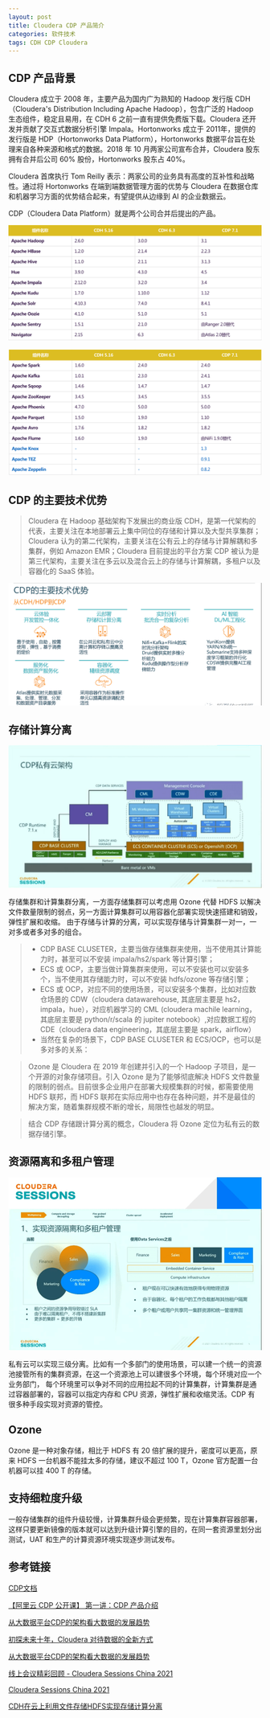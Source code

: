 ```yaml
---
layout: post
title: Cloudera CDP 产品简介
categories: 软件技术
tags: CDH CDP Cloudera
---
```


## CDP 产品背景
Cloudera 成立于 2008 年，主要产品为国内广为熟知的 Hadoop 发行版 CDH（Cloudera's Distribution Including Apache Hadoop），包含广泛的 Hadoop 生态组件，稳定且易用，在 CDH 6 之前一直有提供免费版下载。Cloudera 还开发并贡献了交互式数据分析引擎 Impala。Hortonworks 成立于 2011年，提供的发行版是 HDP（Hortonworks Data Platform），Hortonworks 数据平台旨在处理来自各种来源和格式的数据。2018 年 10 月两家公司宣布合并，Cloudera 股东拥有合并后公司 60% 股份，Hortonworks 股东占 40%。

Cloudera 首席执行 Tom Reilly 表示：两家公司的业务具有高度的互补性和战略性。通过将 Hortonworks 在端到端数据管理方面的优势与 Cloudera 在数据仓库和机器学习方面的优势结合起来，有望提供从边缘到 AI 的企业数据云。

CDP（Cloudera Data Platform）就是两个公司合并后提出的产品。

![CDP 各组件版本比较](/assets/img/post/cdp-component-version1.png 'CDP 各组件版本比较')

![CDP 各组件版本比较](/assets/img/post/cdp-component-version2.png 'CDP 各组件版本比较')

## CDP 的主要技术优势

> Cloudera 在 Hadoop 基础架构下发展出的商业版 CDH，是第一代架构的代表，主要关注在本地部署云上集中同位的存储和计算以及大型共享集群；Cloudera 认为的第二代架构，主要关注在公有云上的存储与计算解耦和多集群，例如 Amazon EMR；Cloudera 目前提出的平台方案 CDP 被认为是第三代架构，主要关注在多云以及混合云上的存储与计算解耦，多租户以及容器化的 SaaS 体验。

![CDP 的主要技术优势](/assets/img/post/cdp-advantage.png 'CDP 的主要技术优势')

## 存储计算分离

![CDP 私有云架构](/assets/img/post/cdp私有云架构.png 'CDP 私有云架构')

存储集群和计算集群分离，一方面存储集群可以考虑用 Ozone 代替 HDFS 以解决文件数量限制的弱点，另一方面计算集群可以用容器化部署实现快速搭建和销毁，弹性扩展和收缩。
由于存储与计算的分离，可以实现存储与计算集群一对一，一对多或者多对多的组合。


> * CDP BASE CLUSETER，主要当做存储集群来使用，当不使用其计算能力时，甚至可以不安装 impala/hs2/spark 等计算引擎；
> * ECS 或 OCP，主要当做计算集群来使用，可以不安装也可以安装多个，当不使用其存储能力时，可以不安装 hdfs/ozone 等存储引擎；
> * ECS 或 OCP，对应不同的使用场景，可以安装多个集群，比如对应数仓场景的 CDW（cloudera datawarehouse, 其底层主要是 hs2，impala，hue），对应机器学习的 CML (cloudera machile learning，其底层主要是 python/r/scala 的 jupiter notebook）,对应数据工程的 CDE（cloudera data engineering，其底层主要是 spark，airflow）
> * 当然在复杂的场景下，CDP BASE CLUSETER 和 ECS/OCP，也可以是多对多的关系：


> Ozone 是 Cloudera 在 2019 年创建并引入的一个 Hadoop 子项目，是一个开源的对象存储项目。引入 Ozone 是为了能够彻底解决 HDFS 文件数量的限制的弱点。目前很多企业用户在部署大规模集群的时候，都需要使用 HDFS 联邦，而 HDFS 联邦在实际应用中也存在各种问题，并不是最佳的解决方案，随着集群规模不断的增长，局限性也越发的明显。

> 结合 CDP 存储跟计算分离的概念，Cloudera 将 Ozone 定位为私有云的数据存储引擎。

## 资源隔离和多租户管理

![实现资源隔离和多租户管理](/assets/img/post/资源隔离和多租户管理.png '实现资源隔离和多租户管理')

私有云可以实现三级分离。比如有一个多部门的使用场景，可以建一个统一的资源池接管所有的集群资源，在这一个资源池上可以建很多个环境，每个环境对应一个业务部门，
每个环境里可以争对不同的应用拉起不同的计算集群，计算集群是通过容器部署的，容器可以指定内存和 CPU 资源，弹性扩展和收缩灵活。CDP 有很多种手段实现对资源的管控。


## Ozone

Ozone 是一种对象存储，相比于 HDFS 有 20 倍扩展的提升，密度可以更高，原来 HDFS 一台机器不能挂太多的存储，建议不超过 100 T，Ozone 官方配置一台机器可以挂 400 T 的存储。

## 支持细粒度升级

一般存储集群的组件升级较慢，计算集群升级会更频繁，现在计算集群容器部署，这样只要更新镜像的版本就可以达到升级计算引擎的目的，在同一套资源里划分出测试，UAT 和生产的计算资源环境实现逐步测试发布。

## 参考链接

[CDP文档](https://www.yuque.com/aliyunbigdata/xdgumz)

[【阿里云 CDP 公开课】 第一讲：CDP 产品介绍](https://developer.aliyun.com/article/815041)

[从大数据平台CDP的架构看大数据的发展趋势](https://www.cnblogs.com/tgzhu/p/15904758.html)

[初探未来十年，Cloudera 对待数据的全新方式](https://www.infoq.cn/article/mcccdxidkwrtp3sqtept)

[从大数据平台CDP的架构看大数据的发展趋势](https://mp.weixin.qq.com/s/0giCdtvpaxgk2OI1Fp-_tw)

[线上会议精彩回顾 - Cloudera Sessions China 2021](https://blog.csdn.net/MichaelLi916/article/details/121551379)

[Cloudera Sessions China 2021](https://www.itdks.com/Home/Course/detail?id=118504)

[CDH在云上利用文件存储HDFS实现存储计算分离](https://developer.aliyun.com/article/724611)